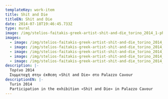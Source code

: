 ```yaml
---
templateKey: work-item
title: Shit and Die
titleEN: Shit and Die
date: 2014-07-18T19:46:45.733Z
type: mural
image: /img/stelios-faitakis-greek-artist-shit-and-die_torino_2014_1-ph-zeno-zotti.jpg
images:
  - image: /img/stelios-faitakis-greek-artist-shit-and-die_torino_2014_2-ph-zeno-zotti.jpg
  - image: /img/stelios-faitakis-greek-artist-shit-and-die_torino_2014_3-ph-zeno-zotti.jpg
  - image: /img/stelios-faitakis-greek-artist-shit-and-die_torino_2014_4-ph-zeno-zotti.jpg
  - image: /img/stelios-faitakis-greek-artist-shit-and-die_torino_2014_5-ph-zeno-zotti.jpg
  - image: /img/stelios-faitakis-greek-artist-shit-and-die_torino_2014_13-ph-zeno-zotti.jpg
description: |-
  Τορίνο 2014
  Συμμετοχή στην έκθεση «Shit and Die» στο Palazzo Cavour
descriptionEN: |-
  Turin 2014
  Participation in the exhibition «Shit and Die» in Palazzo Cavour
---
```

